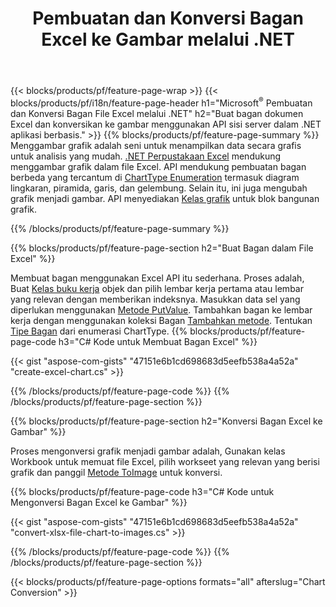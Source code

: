 ﻿---
title: Pembuatan dan Konversi Bagan Excel ke Gambar melalui .NET
url: /id/net/chart/
description: C# kode sumber untuk menggambar dan mengonversi bagan atau diagram di Microsoft Excel menggunakan .NET Pustaka. 
---
{{< blocks/products/pf/feature-page-wrap >}}
{{< blocks/products/pf/i18n/feature-page-header h1="Microsoft<sup>&reg;</sup> Pembuatan dan Konversi Bagan File Excel melalui .NET" h2="Buat bagan dokumen Excel dan konversikan ke gambar menggunakan API sisi server dalam .NET aplikasi berbasis." >}}
{{% blocks/products/pf/feature-page-summary %}}
Menggambar grafik adalah seni untuk menampilkan data secara grafis untuk analisis yang mudah. [.NET Perpustakaan Excel](/cells/net/) mendukung menggambar grafik dalam file Excel. API mendukung pembuatan bagan berbeda yang tercantum di [ChartType Enumeration](https://apireference.aspose.com/cells/net/aspose.cells.charts/charttype) termasuk diagram lingkaran, piramida, garis, dan gelembung. Selain itu, ini juga mengubah grafik menjadi gambar. API menyediakan [Kelas grafik](https://apireference.aspose.com/cells/net/aspose.cells.charts) untuk blok bangunan grafik.

{{% /blocks/products/pf/feature-page-summary %}}

{{% blocks/products/pf/feature-page-section h2="Buat Bagan dalam File Excel" %}}

Membuat bagan menggunakan Excel API itu sederhana. Proses adalah, Buat [Kelas buku kerja](https://apireference.aspose.com/cells/net/aspose.cells/workbook) objek dan pilih lembar kerja pertama atau lembar yang relevan dengan memberikan indeksnya. Masukkan data sel yang diperlukan menggunakan [Metode PutValue](https://apireference.aspose.com/cells/net/aspose.cells/cell/methods/putvalue/index). Tambahkan bagan ke lembar kerja dengan menggunakan koleksi Bagan [Tambahkan metode](https://apireference.aspose.com/cells/net/aspose.cells.charts/chartcollection/methods/add). Tentukan [Tipe Bagan](https://apireference.aspose.com/cells/net/aspose.cells.charts/charttype) dari enumerasi ChartType.
{{% blocks/products/pf/feature-page-code h3="C# Kode untuk Membuat Bagan Excel" %}}

{{< gist "aspose-com-gists" "47151e6b1cd698683d5eefb538a4a52a" "create-excel-chart.cs" >}}

{{% /blocks/products/pf/feature-page-code %}}
{{% /blocks/products/pf/feature-page-section %}}


{{% blocks/products/pf/feature-page-section h2="Konversi Bagan Excel ke Gambar" %}}

Proses mengonversi grafik menjadi gambar adalah, Gunakan kelas Workbook untuk memuat file Excel, pilih workseet yang relevan yang berisi grafik dan panggil [Metode ToImage](https://apireference.aspose.com/cells/net/aspose.cells.charts.chart/toimage/methods/7) untuk konversi.

{{% blocks/products/pf/feature-page-code h3="C# Kode untuk Mengonversi Bagan Excel ke Gambar" %}}

{{< gist "aspose-com-gists" "47151e6b1cd698683d5eefb538a4a52a" "convert-xlsx-file-chart-to-images.cs" >}}

{{% /blocks/products/pf/feature-page-code %}}
{{% /blocks/products/pf/feature-page-section %}}

{{< blocks/products/pf/feature-page-options formats="all" afterslug="Chart Conversion" >}}